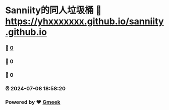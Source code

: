 # Sanniity的同人垃圾桶 :link: https://yhxxxxxxx.github.io/sanniity.github.io 
### :page_facing_up: [0](https://yhxxxxxxx.github.io/sanniity.github.io/tag.html) 
### :speech_balloon: 0 
### :hibiscus: 0 
### :alarm_clock: 2024-07-08 18:58:20 
### Powered by :heart: [Gmeek](https://github.com/Meekdai/Gmeek)
